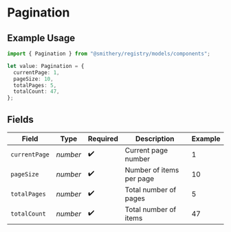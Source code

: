 # Pagination

## Example Usage

```typescript
import { Pagination } from "@smithery/registry/models/components";

let value: Pagination = {
  currentPage: 1,
  pageSize: 10,
  totalPages: 5,
  totalCount: 47,
};
```

## Fields

| Field                    | Type                     | Required                 | Description              | Example                  |
| ------------------------ | ------------------------ | ------------------------ | ------------------------ | ------------------------ |
| `currentPage`            | *number*                 | :heavy_check_mark:       | Current page number      | 1                        |
| `pageSize`               | *number*                 | :heavy_check_mark:       | Number of items per page | 10                       |
| `totalPages`             | *number*                 | :heavy_check_mark:       | Total number of pages    | 5                        |
| `totalCount`             | *number*                 | :heavy_check_mark:       | Total number of items    | 47                       |